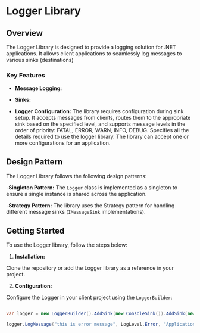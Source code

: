 # Logger Library

## Overview

The Logger Library is designed to provide a logging solution for .NET applications. 
It allows client applications to seamlessly log messages to various sinks (destinations)

### Key Features 

- **Message Logging:** 

- **Sinks:** 

- **Logger Configuration:** The library requires configuration during sink setup. It accepts messages from clients, routes them to the appropriate sink based on the specified level, and supports message levels in the order of priority: FATAL, ERROR, WARN, INFO, DEBUG. Specifies all the details required to use the logger library. The library can accept one or more configurations for an application. 


## Design Pattern

The Logger Library follows the following design patterns: 


-**Singleton Pattern:** The `Logger` class is implemented as a singleton to ensure a single instance is shared across the application.

-**Strategy Pattern:** The library uses the Strategy pattern for handling different message sinks (`IMessageSink` implementations).

## Getting Started

To use the Logger library, follow the steps below: 

1. **Installation:**

Clone the repository or add the Logger library as a reference in your project. 

2. **Configuration:** 

Configure the Logger in your client project using the `LoggerBuilder`:

 ```csharp

 var logger = new LoggerBuilder().AddSink(new ConsoleSink()).AddSink(new FileSink()).Build();
 
 logger.LogMessage("this is error message", LogLevel.Error, "ApplicationNamespace");
 
 ```
 
